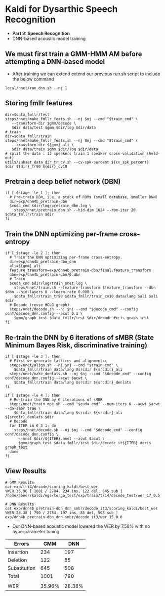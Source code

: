 # Kaldi for Dysarthic Speech Recognition
- **Part 3: Speech Recognition**
- DNN-based acoustic model training


## We must first train a GMM-HMM AM before attempting a DNN-based model
- After training we can extend extend our previous run.sh script to include the below command
```
local/nnet/run_dnn.sh --nj 1
```

## Storing fmllr features 
```
dir=$data_fmllr/test
steps/nnet/make_fmllr_feats.sh --nj $nj --cmd "$train_cmd" \
   --transform-dir $gmm/decode \
   $dir data/test $gmm $dir/log $dir/data
# train
dir=$data_fmllr/train
steps/nnet/make_fmllr_feats.sh --nj $nj --cmd "$train_cmd" \
   --transform-dir ${gmm}_ali \
   $dir data/train $gmm $dir/log $dir/data
# split the data : 13 speakers train 1 speaker cross-validation (held-out)
utils/subset_data_dir_tr_cv.sh --cv-spk-percent ${cv_spk_percent}  $dir ${dir}_tr90 ${dir}_cv10
```
## Pretrain a deep belief network (DBN)
```
if [ $stage -le 1 ]; then
  # Pre-train DBN, i.e. a stack of RBMs (small database, smaller DNN)
  dir=exp/dnn4b_pretrain-dbn
  $cuda_cmd $dir/log/pretrain_dbn.log \
    steps/nnet/pretrain_dbn.sh --hid-dim 1024 --rbm-iter 20 $data_fmllr/train $dir
fi
```
## Train the DNN optimizing per-frame cross-entropy
```
if [ $stage -le 2 ]; then
  # Train the DNN optimizing per-frame cross-entropy.
  dir=exp/dnn4b_pretrain-dbn_dnn
  ali=${gmm}_ali
  feature_transform=exp/dnn4b_pretrain-dbn/final.feature_transform
  dbn=exp/dnn4b_pretrain-dbn/6.dbn
  # Train
  $cuda_cmd $dir/log/train_nnet.log \
    steps/nnet/train.sh --feature-transform $feature_transform --dbn $dbn --hid-layers 0 --learn-rate 0.008 \
    $data_fmllr/train_tr90 $data_fmllr/train_cv10 data/lang $ali $ali $dir
  # Decode (reuse HCLG graph)
  steps/nnet/decode.sh --nj $nj --cmd "$decode_cmd" --config conf/decode_dnn.config --acwt 0.1 \
    $gmm/graph_test $data_fmllr/test $dir/decode #cris graph_test
fi
```

## Re-train the DNN by 6 iterations of sMBR (State Minimum Bayes Risk, discriminative training)
```
if [ $stage -le 3 ]; then
  # First we generate lattices and alignments:
  steps/nnet/align.sh --nj $nj --cmd "$train_cmd" \
    $data_fmllr/train data/lang $srcdir ${srcdir}_ali
  steps/nnet/make_denlats.sh --nj $nj --cmd "$decode_cmd" --config conf/decode_dnn.config --acwt $acwt \
    $data_fmllr/train data/lang $srcdir ${srcdir}_denlats
fi

if [ $stage -le 4 ]; then
  # Re-train the DNN by 6 iterations of sMBR
  steps/nnet/train_mpe.sh --cmd "$cuda_cmd" --num-iters 6 --acwt $acwt --do-smbr true \
    $data_fmllr/train data/lang $srcdir ${srcdir}_ali ${srcdir}_denlats $dir
  # Decode
  for ITER in 6 3 1; do
    steps/nnet/decode.sh --nj $nj --cmd "$decode_cmd" --config conf/decode_dnn.config \
      --nnet $dir/${ITER}.nnet --acwt $acwt \
      $gmm/graph_test $data_fmllr/test $dir/decode_it${ITER} #cris graph_test
  done
fi
```
## View Results
```
# GMM Results
cat exp/tri4/decode/scoring_kaldi/best_wer
%WER 35.96 [ 1001 / 2784, 234 ins, 122 del, 645 sub ] /home/abner/kaldi/egs/torgo_test/exp/train/tri4/decode_test/wer_17_0.5

# DNN Results
cat exp/dnn4b_pretrain-dbn_dnn_smbr/decode_it3/scoring_kaldi/best_wer
%WER 28.38 [ 790 / 2784, 197 ins, 85 del, 508 sub ] exp/dnn4b_pretrain-dbn_dnn_smbr/decode_it3/wer_15_0.0
```
- Our DNN-based acoustic model lowered the WER by 7.58% with no hyperparameter tuning 

| Errors  | GMM  | DNN |
| -------- | ------- | ------- |
| Insertion  | 234  | 197  |
| Deletion  | 122  | 85  |
| Substitution  | 645  | 508  |
| Total  | 1001  | 790  |
|    |    |    |
| WER  | 35.96%  | 28.38%  |
